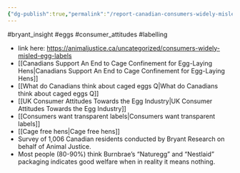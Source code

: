 ```yaml
---
{"dg-publish":true,"permalink":"/report-canadian-consumers-widely-misled-by-egg-carton-welfare-labels/","created":"2024-05-09T13:56:02.861+01:00","updated":"2025-09-29T00:23:39.333+01:00"}
---
```


#bryant_insight #eggs #consumer_attitudes #labelling 

- link here: https://animaljustice.ca/uncategorized/consumers-widely-misled-egg-labels
- [[Canadians Support An End to Cage Confinement for Egg-Laying Hens\|Canadians Support An End to Cage Confinement for Egg-Laying Hens]]
- [[What do Canadians think about caged eggs Q\|What do Canadians think about caged eggs Q]]
- [[UK Consumer Attitudes Towards the Egg Industry\|UK Consumer Attitudes Towards the Egg Industry]]
- [[Consumers want transparent labels\|Consumers want transparent labels]]
- [[Cage free hens\|Cage free hens]]
- Survey of 1,006 Canadian residents conducted by Bryant Research on behalf of Animal Justice.
- Most people (80-90%) think Burnbrae’s “Naturegg” and “Nestlaid” packaging indicates good welfare when in reality it means nothing. 

